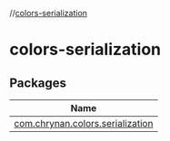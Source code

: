 //[colors-serialization](index.md)

# colors-serialization

## Packages

| Name |
|---|
| [com.chrynan.colors.serialization](colors-serialization/com.chrynan.colors.serialization/index.md) |
